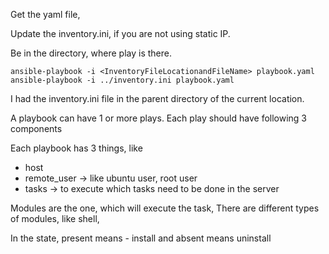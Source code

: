Get the yaml file,

Update the inventory.ini, if you are not using static IP.

Be in the directory, where play is there.
```
ansible-playbook -i <InventoryFileLocationandFileName> playbook.yaml
ansible-playbook -i ../inventory.ini playbook.yaml
```
I had the inventory.ini file in the parent directory of the current location.

A playbook can have 1 or more plays. Each play should have following 3 components

Each playbook has 3 things, like 
- host
- remote_user -> like ubuntu user, root user 
- tasks -> to execute which tasks need to be done in the server

Modules are the one, which will execute the task, There are different types of modules, like shell, 

In the state, present means - install and absent means uninstall

